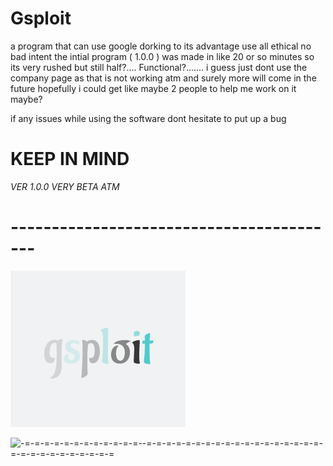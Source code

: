 # Gsploit

a program that can use google dorking to its advantage
use all ethical no bad intent
the intial program ( 1.0.0 ) was made in like 20 or so minutes so its very rushed 
but still half?.... Functional?....... i guess
just dont use the company page as that is not working atm 
and surely more will come in the future
hopefully i could get like maybe 2 people to help me work on it 
maybe?

if any issues while using the software dont hesitate to put up a bug

# KEEP IN MIND 

*VER 1.0.0*
*VERY BETA ATM*
# -----------------------------------------

![ez](gsploit.gif)

![-=-=-=-=-=-=-=-=-=-=-=-=--=-=-=-=-=-=-=-=-=-=-=-=-=-=-=-=-=-=-=-=-=-=-=-=-=-=-=-=-=](blob:https://loading.io/84634ba5-04b1-4db5-a972-ca216d73b462)
